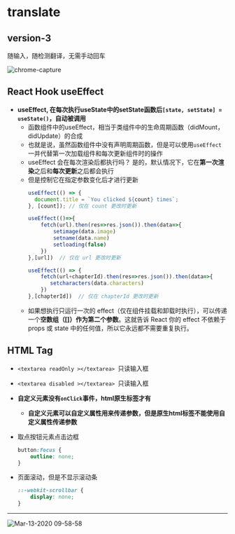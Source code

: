 # translate

## version-3
随输入，随检测翻译，无需手动回车

![chrome-capture](https://user-images.githubusercontent.com/26485327/82749709-121ab300-9de6-11ea-977b-65845bab2e4d.gif)


## React Hook useEffect
- **useEffect, 在每次执行useState中的setState函数后`[state, setState] = useState()`，自动被调用**
  - 函数组件中的useEffect，相当于类组件中的生命周期函数（didMount，didUpdate）的合成
   - 也就是说，虽然函数组件中没有声明周期函数，但是可以使用`useEffect`一并代替第一次加载组件和每次更新组件时的操作
  - useEffect 会在每次渲染后都执行吗？ 是的，默认情况下，它在**第一次渲染**之后和**每次更新**之后都会执行
  - 但是控制它在指定参数变化后才进行更新
    ```javascript
    useEffect(() => {
      document.title = `You clicked ${count} times`;
    }, [count]); // 仅在 count 更改时更新
    ```
    ```javascript
    useEffect(()=>{
        fetch(url).then(res=>res.json()).then(data=>{
            setimage(data.image)
            setname(data.name)
            setloading(false)
        })
    },[url])  // 仅在 url 更改时更新
    ```
    ```javascript
    useEffect(() => {
        fetch(url+chapterId).then(res=>res.json()).then(data=>{
           setcharacters(data.characters)
        })
    },[chapterId])  // 仅在 chapterId 更改时更新
    ```
  - 如果想执行只运行一次的 effect（仅在组件挂载和卸载时执行），可以传递一个**空数组（[]）作为第二个参数**。这就告诉 React 你的 effect 不依赖于 props 或 state 中的任何值，所以它永远都不需要重复执行。

## HTML Tag
- `<textarea readOnly ></textarea> `只读输入框
- `<textarea disabled ></textarea> `只读输入框

- **自定义元素没有`onClick`事件，html原生标签才有**
  - **自定义元素可以自定义属性用来传递参数，但是原生html标签不能使用自定义属性传递参数**

- 取点按钮元素点击边框
  ```css
  button:focus {
      outline: none;
  }
  ```
- 页面滚动，但是不显示滚动条
  ```css
  ::-webkit-scrollbar {
      display: none;
  }
  ```




-----

![Mar-13-2020 09-58-58](https://user-images.githubusercontent.com/26485327/76582485-539f0000-6511-11ea-8aa8-e1ef70148eda.gif)
